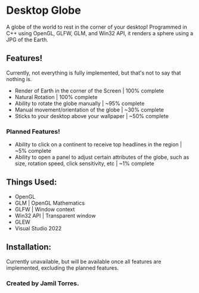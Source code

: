 # Desktop Globe
A globe of the world to rest in the corner of your desktop!
Programmed in C++ using OpenGL, GLFW, GLM, and Win32 API, it renders a sphere using a JPG of the Earth.

## Features!
Currently, not everything is fully implemented, but that's not to say that nothing is.
- Render of Earth in the corner of the Screen | 100% complete
- Natural Rotation | 100% complete
- Ability to rotate the globe manually | ~95% complete
- Manual movement/orientation of the globe | ~30% complete
- Sticks to your desktop above your wallpaper | ~50% complete
### Planned Features!
- Ability to click on a continent to receive top headlines in the region | ~5% complete
- Ability to open a panel to adjust certain attributes of the globe, such as size, rotation speed, click sensitivity, etc | ~1% complete

## Things Used:
- OpenGL
- GLM | OpenGL Mathematics
- GLFW | Window context
- Win32 API | Transparent window
- GLEW
- Visual Studio 2022

## Installation:
Currently unavailable, but will be available once all features are implemented, excluding the planned features. 

### Created by Jamil Torres.
